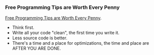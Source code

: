 ### Free Programming Tips are Worth Every Penny

[Free Programming Tips are Worth Every Penny](http://wilshipley.com/blog/2005/02/free-programming-tips-are-worth-every.html).

* Think first.
* Write all your code "clean", the first time you write it.
* Less source code is better.
* There's a time and a place for optimizations, the time and place are AFTER YOU ARE DONE.


<!-- {"time": "2009-01-12 12:00:01", "title": "Free Programming Tips are Worth Every Penny"} -->
